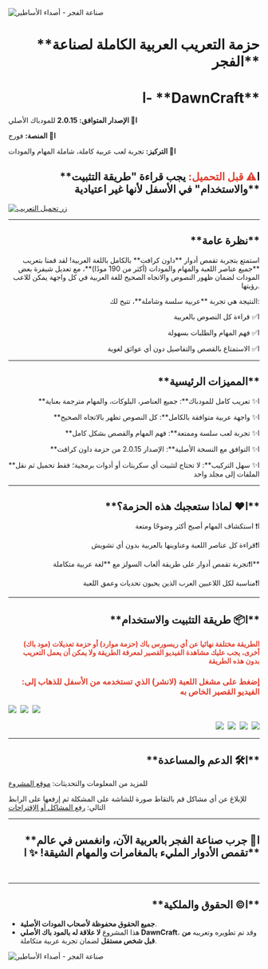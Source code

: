 ![صناعة الفجر - أصداء الأساطير](https://i.ibb.co/HLNP1w7X/image.png)

<h1 style="text-align: right;">**حزمة التعريب العربية الكاملة لصناعة الفجر**</h1><h1 style="text-align: right;">ا- **DawnCraft**</h1>

**ا🔸 الإصدار المتوافق:** **2.0.15** للمودباك الأصلي

**ا🔸 المنصة:** فورج

**ا🔸 التركيز:** تجربة لعب عربية كاملة، شاملة المهام والمودات
<h2 style="text-align: right;">**<span style="color: #e03e2d;"><span style="color: #000;">ا</span>⚠️ قبل التحميل:</span> يجب قراءة "طريقة التثبيت والاستخدام" في الأسفل لأنها غير اعتيادية**</h2>

[![زر تحميل التعريب](https://media.forgecdn.net/attachments/description/1368980/description_02c2b467-eb4f-4a60-9cf5-c05515cb8e4e.png)](https://github.com/PRO-osamah/Arabic-DawnCraft/releases/download/v1.1.1/v1.1.1.DawnCraft.v2.0.15.zip)

***

<h2 style="text-align: right;">**نظرة عامة**</h2><p style="text-align: right;">استمتع بتجربة تقمص أدوار **داون كرافت** بالكامل باللغة العربية!  
لقد قمنا بتعريب **جميع عناصر اللعبة والمهام والمودات (أكثر من 190 مودًا)**، مع تعديل شيفرة بعض المودات لضمان ظهور النصوص والاتجاه الصحيح للغة العربية في كل واجهة يمكن للاعب رؤيتها.</p><p style="text-align: right;">النتيجة هي تجربة **عربية سلسة وشاملة**، تتيح لك:</p><p style="text-align: right;">ا✅ قراءة كل النصوص بالعربية</p><p style="text-align: right;">ا✅ فهم المهام والطلبات بسهولة</p><p style="text-align: right;">ا✅ الاستمتاع بالقصص والتفاصيل دون أي عوائق لغوية</p>

***

<h2 style="text-align: right;">**المميزات الرئيسية**</h2><p style="text-align: right;">**ا✨ تعريب كامل للمودباك**: جميع العناصر، البلوكات، والمهام مترجمة بعناية</p><p style="text-align: right;">**ا✨ واجهة عربية متوافقة بالكامل**: كل النصوص تظهر بالاتجاه الصحيح</p><p style="text-align: right;">**ا✨ تجربة لعب سلسة وممتعة**: فهم المهام والقصص بشكل كامل</p><p style="text-align: right;">**ا✨ التوافق مع النسخة الأصلية**: الإصدار 2.0.15 من حزمة داون كرافت</p><p style="text-align: right;">**ا✨ سهل التركيب**: لا تحتاج لتثبيت أي سكربتات أو أدوات برمجية؛ فقط تحميل ثم نقل الملفات إلى مجلد واحد</p>

***

<h2 style="text-align: right;">**ا❤️ لماذا ستعجبك هذه الحزمة؟**</h2><p style="text-align: right;">ا❗ استكشاف المهام أصبح أكثر وضوحًا ومتعة</p><p style="text-align: right;">ا❗قراءة كل عناصر اللعبة وعناوينها بالعربية بدون أي تشويش</p><p style="text-align: right;">ا❗تجربة تقمص أدوار على طريقة ألعاب السولز مع **لغة عربية متكاملة**</p><p style="text-align: right;">ا❗مناسبة لكل اللاعبين العرب الذين يحبون تحديات وعمق اللعبة</p>

***

<h2 style="text-align: right;">**ا📦 طريقة التثبيت والاستخدام**</h2>
<h4 style="text-align: right;"><span style="color: #e03e2d;"><strong>الطريقة مختلفة نهائيا عن أي ريسورس باك (حزمة موارد) أو حزمة تعديلات (مود باك) أخرى، يجب عليك مشاهدة الفيديو القصير لمعرفة الطريقة ولا يمكن أن يعمل التعريب بدون هذه الطريقة</strong></span></h4>
<h3 style="text-align: right;"><span style="color: #e03e2d;"><strong>:إضغط على مشغل اللعبة (لانشر) الذي تستخدمه من الأسفل للذهاب إلى الفيديو القصير الخاص به</strong></span></h3>

![](https://media.forgecdn.net/attachments/description/1368980/description_7d746e22-6115-4a0b-bf8c-eeec6e57babe.png)  ![](https://media.forgecdn.net/attachments/description/1368980/description_3f222483-657a-40bf-afe8-6332b327b005.png)  ![](https://media.forgecdn.net/attachments/description/1368980/description_942db643-80a2-49e9-b31b-d2d51cd7c751.png)</p><p style="text-align: right;">![](https://media.forgecdn.net/attachments/description/1368980/description_597405d7-37ec-454c-a6e2-10db3f5eebb8.png)  ![](https://media.forgecdn.net/attachments/description/1368980/description_31280d48-0074-4003-b7f5-206faf8a4fd7.png)  ![](https://media.forgecdn.net/attachments/description/1368980/description_2a87a310-3f80-4db0-a09b-a6d96d9d7669.png)  ![](https://media.forgecdn.net/attachments/description/1368980/description_51c7b4e6-4f56-4746-815e-20a31aeeea31.png)

***

<h2 style="text-align: right;">**ا🛠️ الدعم والمساعدة**</h2>

للمزيد من المعلومات والتحديثات: [موقع المشروع](https://github.com/PRO-osamah/Arabic-DawnCraft)

للإبلاغ عن أي مشاكل قم بالتقاط صورة للشاشة على المشكلة ثم إرفعها على الرابط التالي: [رفع المشاكل أو الإقتراحات](https://github.com/PRO-osamah/Arabic-DawnCraft/issues/new/choose)

***

<h2 style="text-align: right;">**ا🌟 جرب صناعة الفجر بالعربية الآن، وانغمس في عالم تقمص الأدوار المليء بالمغامرات والمهام الشيقة! ✨ ا**</h2> 

***

<h2 style="text-align: right;">**ا©️ الحقوق والملكية**</h2>

*   **جميع الحقوق محفوظة لأصحاب المودات الأصلية**.
*   هذا المشروع **لا علاقة له بالمود باك الأصلي DawnCraft**، وقد تم تطويره وتعريبه **من قبل شخص مستقل** لضمان تجربة عربية متكاملة.



![صناعة الفجر - أصداء الأساطير](https://i.ibb.co/HLNP1w7X/image.png)
